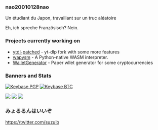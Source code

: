 ### nao20010128nao
<!--
ENG (original): A student from Japan, working on random thing
JPN (reference): 適当に何かやってる日本の学生
-->
Un étudiant du Japon, travaillant sur un truc aléatoire

<!--
ENG (original): Eh, I speak French? No.
JPN (reference): え? フランス語話せるって? んな訳ねーだろ
-->
Eh, ich spreche Französisch? Nein.


### Projects currently working on
- [ytdl-patched](https://github.com/ytdl-patched/ytdl-patched) - yt-dlp fork with some more features
- [wapysm](https://github.com/lesmiscore/wapysm) - A Python-native WASM interpreter.
- [WalletGenerator](https://github.com/lesmiscore/WalletGenerator.net) - Paper wllet generator for some cryptocurrencies

### Banners and Stats
[![Keybase PGP](https://img.shields.io/keybase/pgp/nao20010128nao)](https://keybase.io/nao20010128nao)
[![Keybase BTC](https://img.shields.io/keybase/btc/nao20010128nao)](https://keybase.io/nao20010128nao)

![](https://github-readme-stats.vercel.app/api?username=lesmiscore&count_private=true&show_icons=true)
![](https://github-readme-stats.vercel.app/api/top-langs/?username=lesmiscore&layout=compact)
![](https://github-profile-trophy.vercel.app/?username=lesmiscore)


### みょるるんはいいぞ
https://twitter.com/suzuib

